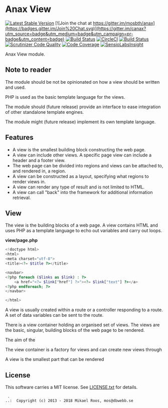 Anax View
==================================

[![Latest Stable Version](https://poser.pugx.org/anax/view/v/stable)](https://packagist.org/packages/anax/view)
[![Join the chat at https://gitter.im/mosbth/anax](https://badges.gitter.im/Join%20Chat.svg)](https://gitter.im/canax?utm_source=badge&utm_medium=badge&utm_campaign=pr-badge&utm_content=badge)
[![Build Status](https://travis-ci.org/canax/view.svg?branch=master)](https://travis-ci.org/canax/view)
[![CircleCI](https://circleci.com/gh/canax/view.svg?style=svg)](https://circleci.com/gh/canax/view)
[![Build Status](https://scrutinizer-ci.com/g/canax/view/badges/build.png?b=master)](https://scrutinizer-ci.com/g/canax/view/build-status/master)
[![Scrutinizer Code Quality](https://scrutinizer-ci.com/g/canax/view/badges/quality-score.png?b=master)](https://scrutinizer-ci.com/g/canax/view/?branch=master)
[![Code Coverage](https://scrutinizer-ci.com/g/canax/view/badges/coverage.png?b=master)](https://scrutinizer-ci.com/g/canax/view/?branch=master)
[![SensioLabsInsight](https://insight.sensiolabs.com/projects/6dc5e622-2087-4fb5-969e-1609eed3c85b/mini.png)](https://insight.sensiolabs.com/projects/6dc5e622-2087-4fb5-969e-1609eed3c85b)

Anax View module.



Note to reader
------------------

The module should be not be opinionated on how a view should be written and used.

PHP is used as the basic template language for the views.

The module should (future release) provide an interface to ease integration of other standalone template engines.

The module might (future release) implement its own template language.



Features
------------------

* A view is the smallest building block constructing the web page.
* A view can include other views. A specific page view can include a header and a footer view.
* The web page can be divided into regions and views can be attached to, and rendered in, a region.
* A view can be constructed as a layout, specifying what regions to render views in.
* A view can render any type of result and is not limited to HTML.
* A view can call "back" into the framework for additional information retrieval.



View
------------------

The view is the building blocks of a web page. A view contains HTML and uses PHP as a template language to echo out variables and carry out loops.

**view/page.php**

```php
<!doctype html>
<html>
<meta charset="utf-8">
<title><?= $title ?></title>

<navbar>
<?php foreach ($links as $link) : ?>
    <a href="<?= $link["href"] ?>"><?= $link["text"] ?></a>
<?php endforeach; ?> 
</navbar>

</html>
```

A view is usually created within a route or a controller responding to a route. A set of data variables can be sent to the route.


There is a view container holding an organised set of views. The views are the basic, singular, building blocks of the web page to be rendered.

The aim of the 



The view container is a factory for views and can create new views through

A view is the smallest part that can be rendered




License
------------------

This software carries a MIT license. See [LICENSE.txt](LICENSE.txt) for details.



```
 .  
..:  Copyright (c) 2013 - 2018 Mikael Roos, mos@dbwebb.se
```
